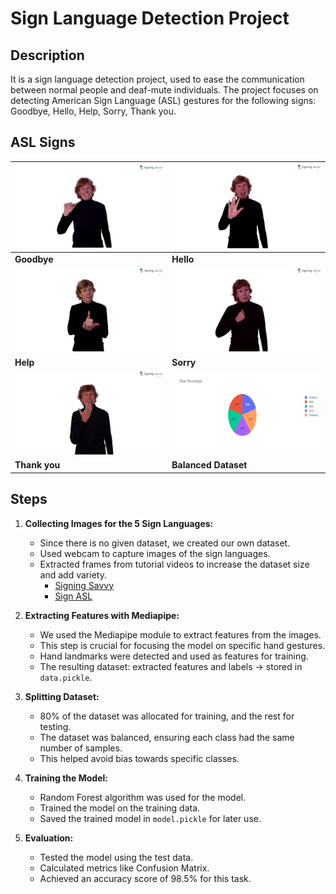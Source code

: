# Sign Language Detection Project

## Description
It is a sign language detection project, used to ease the communication between normal people and deaf-mute individuals. The project focuses on detecting American Sign Language (ASL) gestures for the following signs: Goodbye, Hello, Help, Sorry, Thank you.

## ASL Signs
![Goodbye](Goodbye.jpg "Goodbye") | ![Hello](Hello.jpg "Hello")
------------------------------------|---------------------------------
**Goodbye**                         | **Hello**
**![Help](Help.jpg "Help")**        | **![Sorry](Sorry.jpg "Sorry")**
**Help**                            | **Sorry**
**![Thank you](Thankyou.jpg "Thank you")** | **![Balanced Dataset](Balanced_Data.jpg "Balanced Dataset")**
**Thank you**                       | **Balanced Dataset**

## Steps
1. **Collecting Images for the 5 Sign Languages:**
   - Since there is no given dataset, we created our own dataset.
   - Used webcam to capture images of the sign languages.
   - Extracted frames from tutorial videos to increase the dataset size and add variety.
     - [Signing Savvy](https://www.signingsavvy.com/)
     - [Sign ASL](https://www.signasl.org/)

2. **Extracting Features with Mediapipe:**
   - We used the Mediapipe module to extract features from the images.
   - This step is crucial for focusing the model on specific hand gestures.
   - Hand landmarks were detected and used as features for training.
   - The resulting dataset: extracted features and labels -> stored in `data.pickle`.

3. **Splitting Dataset:**
   - 80% of the dataset was allocated for training, and the rest for testing.
   - The dataset was balanced, ensuring each class had the same number of samples.
   - This helped avoid bias towards specific classes.

4. **Training the Model:**
   - Random Forest algorithm was used for the model.
   - Trained the model on the training data.
   - Saved the trained model in `model.pickle` for later use.

5. **Evaluation:**
   - Tested the model using the test data.
   - Calculated metrics like Confusion Matrix.
   - Achieved an accuracy score of 98.5% for this task.
